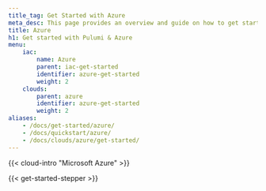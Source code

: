 ```yaml
---
title_tag: Get Started with Azure
meta_desc: This page provides an overview and guide on how to get started with Azure.
title: Azure
h1: Get started with Pulumi & Azure
menu:
    iac:
        name: Azure
        parent: iac-get-started
        identifier: azure-get-started
        weight: 2
    clouds:
        parent: azure
        identifier: azure-get-started
        weight: 2
aliases:
    - /docs/get-started/azure/
    - /docs/quickstart/azure/
    - /docs/clouds/azure/get-started/
---
```


{{< cloud-intro "Microsoft Azure" >}}

{{< get-started-stepper >}}
